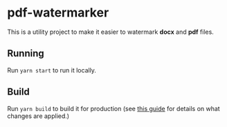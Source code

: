 # pdf-watermarker
This is a utility project to make it easier to watermark __docx__ and __pdf__ files.


## Running
Run `yarn start` to run it locally.


## Build
Run `yarn build` to build it for production (see [this guide](https://create-react-app.dev/docs/production-build) for details on what changes are applied.)